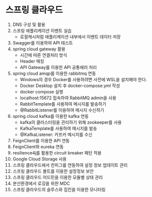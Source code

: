 # 스프링 클라우드

1. DNS 구성 및 활용
2. 스프링 애플리케이션 이벤트 실습
   - 로컬캐시처럼 애플리케이션 내부에서 이벤트 데이터 저장
3. Swagger를 이용하여 API 테스트
4. spring cloud gateway 활용
   - 시간에 따른 연결처리 방식
   - Header 매칭
   - API Gateway를 이용한 API 공통에러 처리
5. spring cloud amqp를 이용한 rabbitmq 연동
   - Windows의 경우 Docker를 사용하려면 사전에 WSL을 설치해야 한다.
   - Docker Desktop 설치 후 docker-compose.yml 작성
   - docker compose 실행
   - localhost:15672 접속하여 RabbitMQ admin을 사용
   - RabbitTemplate를 사용하여 메시지를 발송하기
   - @RabbitListener를 이용하여 메시지 수신하기
6. spring cloud kafka를 이용한 kafka 연동
   - kafka의 클러스터링을 관리하기 위해 zookeeper를 사용
   - KafkaTemplate를 사용하여 메시지를 발송
   - @KafkaListener: 카프카 메시지를 수신
7. FeignClient를 이용한 API 연동
8. FeignClient와 eureka 연동
9. resilience4j를 활용한 circuit breaker 패턴 적용
10. Google Cloud Storage 사용
11. 스프링 클라우드에서 컨피그를 연동하여 설정 정보 업데이트 관리
12. 스프링 클라우드 볼트를 이용한 설정정보 보안
13. 스프링 클라우드 어드민을 이용한 모듈별 상태 관리
14. 분산환경에서 로깅을 위한 MDC
15. 스프링 클라우드의 슬루스와 집킨을 이용한 모니터링
